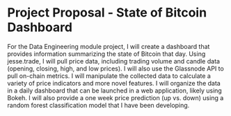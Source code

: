 # Project Proposal - State of Bitcoin Dashboard

For the Data Engineering module project, I will create a dashboard that provides information summarizing the state of Bitcoin that day. Using jesse.trade, I will pull price data, including trading volume and candle data (opening, closing, high, and low prices). I will also use the Glassnode API to pull on-chain metrics. I will manipulate the collected data to calculate a variety of price indicators and more novel features. I will organize the data in a daily dashboard that can be launched in a web application, likely using Bokeh. I will also provide a one week price prediction (up vs. down) using a random forest classification model that I have been developing.